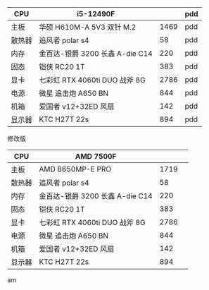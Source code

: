
| CPU | i5-12490F |  | pdd |
| ---- | ---- | ---- | ---- |
| 主板 | 华硕 H610M-A 5V3 双针 M.2 | 1469 | pdd |
| 散热器 | 追风者 polar s4 | 58 | pdd |
| 内存 | 金百达-银爵 3200 长鑫 A-die C14 | 220 | pdd |
| 固态 | 铠侠 RC20 1T | 383 | pdd |
| 显卡 | 七彩虹 RTX 4060ti DUO 战斧 8G | 2786 | pdd |
| 电源 | 微星 追击炮 A650 BN | 844 | pdd |
| 机箱 | 爱国者 v12+32ED 风扇 | 142 | pdd |
| 显示器 | KTC H27T 22s | 894 | pdd |

修改版

| CPU | AMD 7500F |  |  |
| ---- | ---- | ---- | ---- |
| 主板 | AMD B650MP-E PRO | 1719 |  |
| 散热器 | 追风者 polar s4 | 58 |  |
| 内存 | 金百达-银爵 3200 长鑫 A-die C14 | 220 |  |
| 固态 | 铠侠 RC20 1T | 383 |  |
| 显卡 | 七彩虹 RTX 4060ti DUO 战斧 8G | 2786 |  |
| 电源 | 微星 追击炮 A650 BN | 844 |  |
| 机箱 | 爱国者 v12+32ED 风扇 | 142 |  |
| 显示器 | KTC H27T 22s | 894 |  |

am